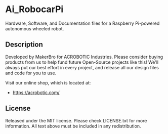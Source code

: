 # Ai_RobocarPi

Hardware, Software, and Documentation files for a Raspberry Pi-powered autonomous wheeled robot.

## Description

Developed by MakerBro for ACROBOTIC Industries.  Please consider buying 
products from us to help fund future Open-Source projects like this! We'll
always put our best effort in every project, and release all our design 
files and code for you to use. 

Visit our online shop, which is located at:

   * https://acrobotic.com/

## License

Released under the MIT license. Please check LICENSE.txt for more information. 
All text above must be included in any redistribution.
